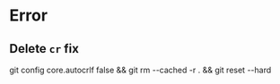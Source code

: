 # Error

## Delete `cr` fix

git config core.autocrlf false && git rm --cached -r . && git reset --hard
